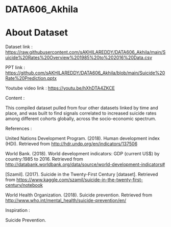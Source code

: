 # DATA606_Akhila

# About Dataset

Dataset link : https://raw.githubusercontent.com/sAKHILAREDDY/DATA606_Akhila/main/Suicide%20Rates%20Overview%201985%20to%202016%20Data.csv

PPT link : https://github.com/sAKHILAREDDY/DATA606_Akhila/blob/main/Suicide%20Rate%20Prediction.pptx

Youtube video link : https://youtu.be/hXhDTA4ZKCE

Content : 

This compiled dataset pulled from four other datasets linked by time and place, and was built to find signals correlated to increased suicide rates among different cohorts globally, across the socio-economic spectrum.

References : 

United Nations Development Program. (2018). Human development index (HDI). Retrieved from http://hdr.undp.org/en/indicators/137506

World Bank. (2018). World development indicators: GDP (current US$) by country:1985 to 2016. Retrieved from http://databank.worldbank.org/data/source/world-development-indicators#

[Szamil]. (2017). Suicide in the Twenty-First Century [dataset]. Retrieved from https://www.kaggle.com/szamil/suicide-in-the-twenty-first-century/notebook

World Health Organization. (2018). Suicide prevention. Retrieved from http://www.who.int/mental_health/suicide-prevention/en/

Inspiration : 

Suicide Prevention.


